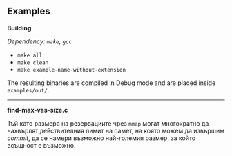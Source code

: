 ## Examples

**Building**

_Dependency: `make`, `gcc`_

- `make all`
- `make clean`
- `make example-name-without-extension`

The resulting binaries are compiled in Debug mode and are placed inside
`examples/out/`.

-----------

**find-max-vas-size.c**

Тъй като размера на резервациите чрез `mmap` могат многократно да нахвърлят
действителния лимит на памет, на която можем да извършим _commit_,
да се намери възможно най-големия размер, за който всъщност е възможно.
